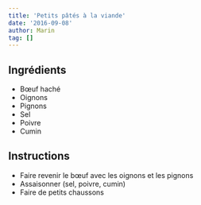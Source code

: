 ```yaml
---
title: 'Petits pâtés à la viande'
date: '2016-09-08'
author: Marin
tag: []
---
```

## Ingrédients
- Bœuf haché
- Oignons
- Pignons
- Sel
- Poivre
- Cumin

## Instructions
- Faire revenir le bœuf avec les oignons et les pignons
- Assaisonner (sel, poivre, cumin)
- Faire de petits chaussons

